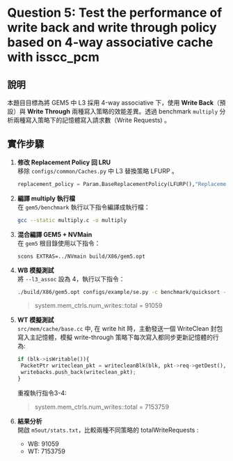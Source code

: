 # Question 5: Test the performance of write back and write through policy based on 4-way associative cache with isscc_pcm

## 說明

本題目目標為將 GEM5 中 L3 採用 4-way associative 下，使用 **Write Back**（預設）與 **Write Through** 兩種寫入策略的效能差異。透過 benchmark `multiply` 分析兩種寫入策略下的記憶體寫入請求數（Write Requests) 。

## 實作步驟

1. **修改 Replacement Policy 回 LRU**  
   移除 `configs/common/Caches.py` 中 L3 替換策略 LFURP 。
   ```python
   replacement_policy = Param.BaseReplacementPolicy(LFURP(),"Replacement policy")
   ```
   
2. **編譯 multiply 執行檔**  
   在 `gem5/benchmark` 執行以下指令編譯成執行檔：  
   ```bash
   gcc --static multiply.c -o multiply

3. **混合編譯 GEM5 + NVMain**  
   在 `gem5` 根目錄使用以下指令：
   ```bash
   scons EXTRAS=../NVmain build/X86/gem5.opt

4. **WB 模擬測試**  
   將 `--l3_assoc` 設為 4，執行以下指令：
   ```bash
   ./build/X86/gem5.opt configs/example/se.py -c benchmark/quicksort --cpu-type=TimingSimpleCPU --caches --l2cache --l3cache --l3_assoc=4 --l1i_size=32kB --l1d_size=32kB --l2_size=128kB --l3_size=1MB --mem-type=NVMainMemory --nvmain-config=../NVmain/Config/PCM_ISSCC_2012_4GB.config > terminal_output.txt
   ```
 
   > system.mem_ctrls.num_writes::total = 91059

5. **WT 模擬測試**   
   `src/mem/cache/base.cc` 中, 在 write hit 時，主動發送一個 WriteClean 封包寫入主記憶體，模擬 write-through 策略下每次寫入都同步更新記憶體的行為:
   ```python
   if (blk->isWritable()){
	PacketPtr writeclean_pkt = writecleanBlk(blk, pkt->req->getDest(), pkt->id);
	writebacks.push_back(writeclean_pkt);
   }
   ```
   重複執行指令3-4: 
   > system.mem_ctrls.num_writes::total = 7153759

6. **結果分析**  
   開啟 `m5out/stats.txt`，比較兩種不同策略的 totalWriteRequests :
    - WB: 91059
    - WT: 7153759
